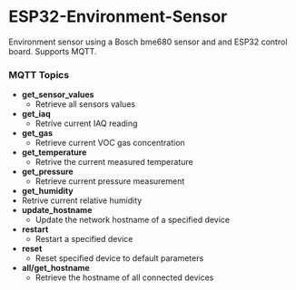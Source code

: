 # ESP32-Environment-Sensor
Environment sensor using a Bosch bme680 sensor and and ESP32 control board. Supports MQTT.


### MQTT Topics
  - **get_sensor_values**
    - Retrieve all sensors values
  - **get_iaq**
    - Retrive current IAQ reading
  - **get_gas**
    - Retrieve current VOC gas concentration
  - **get_temperature**
    - Retrive the current measured temperature 
  - **get_pressure**
    - Retrieve current pressure measurement 
  - **get_humidity**
   - Retrive current relative humidity
  - **update_hostname**
    - Update the network hostname of a specified device
  - **restart**
    - Restart a specified device
  - **reset**
    - Reset specified device to default parameters
  - **all/get_hostname**
    - Retrieve the hostname of all connected devices 
